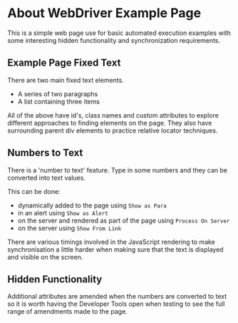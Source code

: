 # About WebDriver Example Page

<div class="explanation">
        <p>This is a simple web page use for basic automated execution examples with some interesting hidden functionality and synchronization requirements.
        </p>
</div>

## Example Page Fixed Text

There are two main fixed text elements.

- A series of two paragraphs
- A list containing three items

All of the above have id's, class names and custom attributes to explore different approaches to finding elements on the page. They also have surrounding parent div elements to practice relative locator techniques.

## Numbers to Text

There is a 'number to text' feature. Type in some numbers and they can be converted into text values.

This can be done:

- dynamically added to the page using `Show as Para`
- in an alert using `Show as Alert`
- on the server and rendered as part of the page using `Process On Server`
- on the server using `Show From Link`

There are various timings involved in the JavaScript rendering to make synchronisation a little harder when making sure that the text is displayed and visible on the screen.

## Hidden Functionality

Additional attributes are amended when the numbers are converted to text so it is worth having the Developer Tools open when testing to see the full range of amendments made to the page.